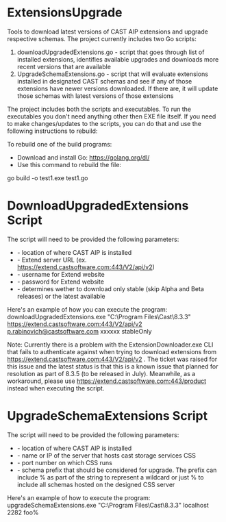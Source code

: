 # ExtensionsUpgrade
Tools to download latest versions of CAST AIP extensions and upgrade respective schemas. The project currently includes two Go scripts:

1. downloadUpgradedExtensions.go - script that goes through list of installed extensions, identifies available upgrades and downloads more recent versions that are available
2. UpgradeSchemaExtensions.go - script that will evaluate extensions installed in designated CAST schemas and see if any of those extensions have newer versions downloaded. If there are, it will update those schemas with latest versions of those extensions

The project includes both the scripts and executables. To run the executables you don't need anything other then EXE file itself. If you need to make changes/updates to the scripts, you can do that and use the following instructions to rebuild:

To rebuild one of the build programs:
- Download and install Go: https://golang.org/dl/
- Use this command to rebuild the file:

go build -o test1.exe test1.go

DownloadUpgradedExtensions Script
==================================
The script will need to be provided the following parameters:
- <AIP install location> - location of where CAST AIP is installed
- <Extend Server URL> - Extend server URL (ex. https://extend.castsoftware.com:443/V2/api/v2)
- <user> - username for Extend website
- <password> - password for Extend website
- <stableOnly or latest> - determines wether to download only stable (skip Alpha and Beta releases) or the latest available
  
Here's an example of how you can execute the program:
downloadUpgradedExtensions.exe "C:\Program Files\Cast\8.3.3" https://extend.castsoftware.com:443/V2/api/v2 p.rabinovich@castsoftware.com xxxxxx stableOnly

Note: Currently there is a problem with the ExtensionDownloader.exe CLI that fails to authenticate against when trying to download extensions from https://extend.castsoftware.com:443/V2/api/v2 . The ticket was raised for this issue and the latest status is that this is a known issue that planned for resolution as part of 8.3.5 (to be released in July). Meanwhile, as a workaround, please use https://extend.castsoftware.com:443/product instead when executing the script. 

UpgradeSchemaExtensions Script
===============================
The script will need to be provided the following parameters:
- <AIP install location> - location of where CAST AIP is installed
- <db host> - name or IP of the server that hosts cast storage services CSS
- <db port> - port number on which CSS runs
- <schema prefix> - schema prefix that should be considered for upgrade. The prefix can include % as part of the string to represent a wildcard or just % to include all schemas hosted on the designed CSS server

Here's an example of how to execute the program:
upgradeSchemaExtensions.exe "C:\Program Files\Cast\8.3.3" localhost 2282 foo%
